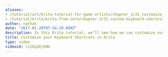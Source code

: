 ```yaml
---
aliases:
- /tutorial/art/krita-tutorial-for-game-artists/chapter_3/31_customize_your_keyboard_shortcuts_in_krita
- /tutorial/krita/krita-from-zero/chapter-3/31-custom-keyboard-shortcuts
author: nathan
date: "2017-01-20T07:54:29.000Z"
description: In this Krita tutorial, we’ll see how we can customize our keyboard shortcuts.
title: Customize your Keyboard Shortcuts in Krita
type: video
videoid: c12Eq3DjENU
---
```

